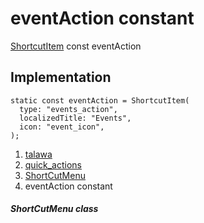 
<div>

# eventAction constant

</div>


[ShortcutItem](https://pub.dev/documentation/quick_actions_platform_interface/1.1.0/quick_actions_platform_interface/ShortcutItem-class.html)
const eventAction



## Implementation

``` language-dart
static const eventAction = ShortcutItem(
  type: "events_action",
  localizedTitle: "Events",
  icon: "event_icon",
);
```







1.  [talawa](../../index.html)
2.  [quick_actions](../../constants_quick_actions/)
3.  [ShortCutMenu](../../constants_quick_actions/ShortCutMenu-class.html)
4.  eventAction constant

##### ShortCutMenu class







